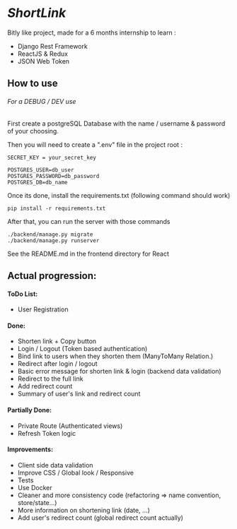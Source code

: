 # _ShortLink_

Bitly like project, made for a 6 months internship  to learn :
- Django Rest Framework
- ReactJS & Redux 
- JSON Web Token

## How to use
###### For a DEBUG / DEV use

First create a postgreSQL Database with the name / username & password of your choosing.

Then you will need to create a ".env" file in the project root :

```dotenv
SECRET_KEY = your_secret_key

POSTGRES_USER=db_user
POSTGRES_PASSWORD=db_password
POSTGRES_DB=db_name
```


Once its done, install the requirements.txt (following command should work)
```commandline
pip install -r requirements.txt
```

After that, you can run the server with those commands 
```commandline
./backend/manage.py migrate
./backend/manage.py runserver
```

See the README.md in the frontend directory for React

## Actual progression:
#### ToDo List:
- User Registration

#### Done:
- Shorten link + Copy button
- Login / Logout (Token based authentication)
- Bind link to users when they shorten them (ManyToMany Relation.)
- Redirect after login / logout
- Basic error message for shorten link & login (backend data validation)
- Redirect to the full link
- Add redirect count
- Summary of user's link and redirect count

#### Partially Done:
- Private Route (Authenticated views)
- Refresh Token logic

#### Improvements:
- Client side data validation
- Improve CSS / Global look / Responsive
- Tests
- Use Docker
- Cleaner and more consistency code (refactoring => name convention, store/state...)
- More information on shortening link (date, ...)
- Add user's redirect count (global redirect count actually)